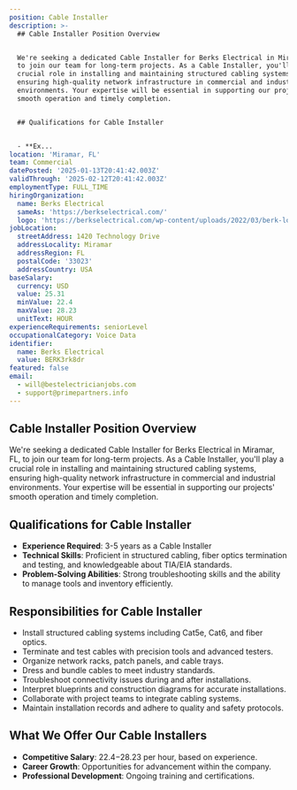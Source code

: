 ```yaml
---
position: Cable Installer
description: >-
  ## Cable Installer Position Overview


  We're seeking a dedicated Cable Installer for Berks Electrical in Miramar, FL,
  to join our team for long-term projects. As a Cable Installer, you'll play a
  crucial role in installing and maintaining structured cabling systems,
  ensuring high-quality network infrastructure in commercial and industrial
  environments. Your expertise will be essential in supporting our projects'
  smooth operation and timely completion.


  ## Qualifications for Cable Installer


  - **Ex...
location: 'Miramar, FL'
team: Commercial
datePosted: '2025-01-13T20:41:42.003Z'
validThrough: '2025-02-12T20:41:42.003Z'
employmentType: FULL_TIME
hiringOrganization:
  name: Berks Electrical
  sameAs: 'https://berkselectrical.com/'
  logo: 'https://berkselectrical.com/wp-content/uploads/2022/03/berk-logo.jpg'
jobLocation:
  streetAddress: 1420 Technology Drive
  addressLocality: Miramar
  addressRegion: FL
  postalCode: '33023'
  addressCountry: USA
baseSalary:
  currency: USD
  value: 25.31
  minValue: 22.4
  maxValue: 28.23
  unitText: HOUR
experienceRequirements: seniorLevel
occupationalCategory: Voice Data
identifier:
  name: Berks Electrical
  value: BERK3rk8dr
featured: false
email:
  - will@bestelectricianjobs.com
  - support@primepartners.info
---
```




## Cable Installer Position Overview

We're seeking a dedicated Cable Installer for Berks Electrical in Miramar, FL, to join our team for long-term projects. As a Cable Installer, you'll play a crucial role in installing and maintaining structured cabling systems, ensuring high-quality network infrastructure in commercial and industrial environments. Your expertise will be essential in supporting our projects' smooth operation and timely completion.

## Qualifications for Cable Installer

- **Experience Required**: 3-5 years as a Cable Installer
- **Technical Skills**: Proficient in structured cabling, fiber optics termination and testing, and knowledgeable about TIA/EIA standards.
- **Problem-Solving Abilities**: Strong troubleshooting skills and the ability to manage tools and inventory efficiently.

## Responsibilities for Cable Installer

- Install structured cabling systems including Cat5e, Cat6, and fiber optics.
- Terminate and test cables with precision tools and advanced testers.
- Organize network racks, patch panels, and cable trays.
- Dress and bundle cables to meet industry standards.
- Troubleshoot connectivity issues during and after installations.
- Interpret blueprints and construction diagrams for accurate installations.
- Collaborate with project teams to integrate cabling systems.
- Maintain installation records and adhere to quality and safety protocols.

## What We Offer Our Cable Installers

- **Competitive Salary**: $22.4-$28.23 per hour, based on experience.
- **Career Growth**: Opportunities for advancement within the company.
- **Professional Development**: Ongoing training and certifications.